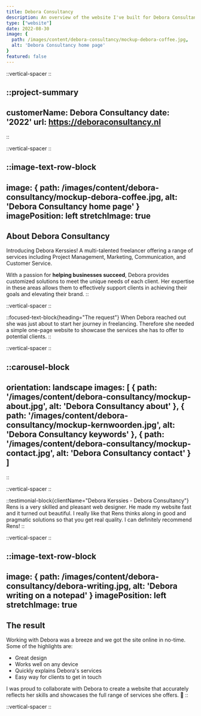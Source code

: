 ```yaml
---
title: Debora Consultancy
description: An overview of the website I've built for Debora Consultancy.
type: ["website"]
date: 2022-08-30
image: {
  path: /images/content/debora-consultancy/mockup-debora-coffee.jpg,
  alt: 'Debora Consultancy home page'
}
featured: false
---
```



::vertical-spacer
::

::project-summary
---
customerName: Debora Consultancy
date: '2022'
url: https://deboraconsultancy.nl
---
::


::vertical-spacer
::

::image-text-row-block
---
image: {
  path: /images/content/debora-consultancy/mockup-debora-coffee.jpg,
  alt: 'Debora Consultancy home page'
}
imagePosition: left
stretchImage: true
---
## About Debora Consultancy

Introducing Debora Kerssies! A multi-talented freelancer offering a range of services including Project Management, Marketing, Communication, and Customer Service. 

With a passion for **helping businesses succeed**, Debora provides customized solutions to meet the unique needs of each client. Her expertise in these areas allows them to effectively support clients in achieving their goals and elevating their brand. 
::

::vertical-spacer
::

::focused-text-block{heading="The request"}
When Debora reached out she was just about to start her journey in freelancing. Therefore she needed a simple one-page website to showcase the services she has to offer to potential clients. 
::

::vertical-spacer
::

::carousel-block
---
orientation: landscape
images: [
  {
    path: '/images/content/debora-consultancy/mockup-about.jpg',
    alt: 'Debora Consultancy about'
    },
  {
    path: '/images/content/debora-consultancy/mockup-kernwoorden.jpg', 
    alt: 'Debora Consultancy keywords'
  },
  {
    path: '/images/content/debora-consultancy/mockup-contact.jpg',
    alt: 'Debora Consultancy contact'
  }
]
---
::

::vertical-spacer
::

::testimonial-block{clientName="Debora Kerssies - Debora Consultancy"}
Rens is a very skilled and pleasant web designer. He made my website fast and it turned out beautiful. I really like that Rens thinks along in good and pragmatic solutions so that you get real quality. I can definitely recommend Rens!
::

::vertical-spacer
::

::image-text-row-block
---
image: {
  path: /images/content/debora-consultancy/debora-writing.jpg,
  alt: 'Debora writing on a notepad'
}
imagePosition: left 
stretchImage: true
---
## The result
Working with Debora was a breeze and we got the site online in no-time. Some of the highlights are:

- Great design
- Works well on any device
- Quickly explains Debora's services
- Easy way for clients to get in touch

I was proud to collaborate with Debora to create a website that accurately reflects her skills and showcases the full range of services she offers. 🤗
::

::vertical-spacer
::

